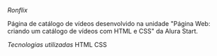 *Ronflix*

Página de catálogo de vídeos desenvolvido na unidade "Página Web: criando um catálogo de vídeos com HTML e CSS" da Alura Start.

*Tecnologias utilizadas*
HTML
CSS
